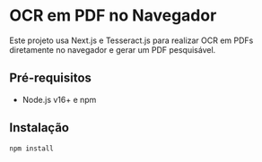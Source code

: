 # OCR em PDF no Navegador

Este projeto usa Next.js e Tesseract.js para realizar OCR em PDFs diretamente no navegador e gerar um PDF pesquisável.

## Pré-requisitos

- Node.js v16+ e npm

## Instalação

```bash
npm install
